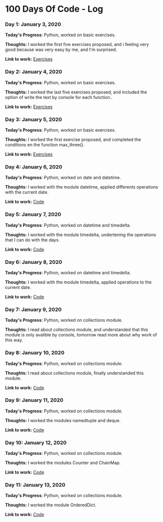 # 100 Days Of Code - Log

### Day 1: January 3, 2020

**Today's Progress**: Python, worked on basic exercises.

**Thoughts:** I worked the first five exercises proposed, and i feeling very good because was very easy by me, and I'm surprised.

**Link to work:** [Exercises](http://www.pythondiario.com/2013/05/ejercicios-en-python-parte-1.html)

### Day 2: January 4, 2020

**Today's Progress**: Python, worked on basic exercises.

**Thoughts:** I worked the last five exercises proposed, and included the option of write the text by console for each function..

**Link to work:** [Exercises](http://www.pythondiario.com/2013/05/ejercicios-en-python-parte-1.html)

### Day 3: January 5, 2020

**Today's Progress**: Python, worked on basic exercises.

**Thoughts:** I worked the first exercise proposed, and completed the conditions en the function max_three().

**Link to work:** [Exercises](http://www.pythondiario.com/2013/05/ejercicios-en-python-parte-2.html)

### Day 4: January 6, 2020

**Today's Progress**: Python, worked on date and datetime.

**Thoughts:** I worked with the module datetime, applied differents operations with the current date.

**Link to work:** [Code](https://github.com/jhinariv/100DaysOfCode/blob/master/R1/Python/datetime_date.py)


### Day 5: January 7, 2020

**Today's Progress**: Python, worked on datetime and timedelta.

**Thoughts:** I worked with the module timedelta, undertening the operations that I can do with the days.

**Link to work:** [Code](https://github.com/jhinariv/100DaysOfCode/blob/master/R1/Python/datetime_date.py)

### Day 6: January 8, 2020

**Today's Progress**: Python, worked on datetime and timedelta.

**Thoughts:** I worked with the module timedelta, applied operations to the current date.

**Link to work:** [Code](https://github.com/jhinariv/100DaysOfCode/blob/master/R1/Python/datetime_date.py)

### Day 7: January 9, 2020

**Today's Progress**: Python, worked on collections module.

**Thoughts:** I read about collections module, and understanded that this module is only avalible by console, tomorrow read more about why work of this way.

### Day 8: January 10, 2020

**Today's Progress**: Python, worked on collections module.

**Thoughts:** I read about collections module, finally understanded this module.

**Link to work:** [Code](https://github.com/jhinariv/100DaysOfCode/blob/master/R1/Python/collections_n.py)

### Day 9: January 11, 2020

**Today's Progress**: Python, worked on collections module.

**Thoughts:** I worked the modules namedtuple and deque.

**Link to work:** [Code](https://github.com/jhinariv/100DaysOfCode/blob/master/R1/Python/collections_n.py)

### Day 10: January 12, 2020

**Today's Progress**: Python, worked on collections module.

**Thoughts:** I worked the modules Counter and ChainMap.

**Link to work:** [Code](https://github.com/jhinariv/100DaysOfCode/blob/master/R1/Python/collections_n.py)

### Day 11: January 13, 2020

**Today's Progress**: Python, worked on collections module.

**Thoughts:** I worked the module OrderedDict.

**Link to work:** [Code](https://github.com/jhinariv/100DaysOfCode/blob/master/R1/Python/collections_n.py)
